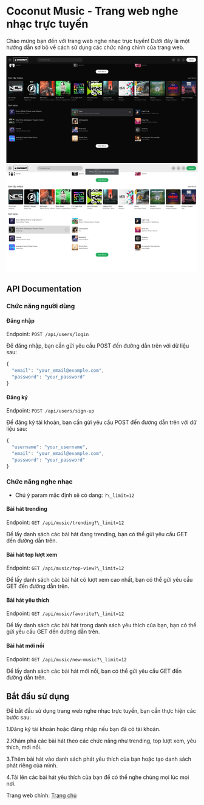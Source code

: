 # Coconut Music - Trang web nghe nhạc trực tuyến

Chào mừng bạn đến với trang web nghe nhạc trực tuyến! Dưới đây là một hướng dẫn sơ bộ về cách sử dụng các chức năng
chính của trang web. <br>

![Trang chủ](/public/images/homepage-dark.png) ![Trang chủ](/public/images/homepage-light.png)

## API Documentation

### Chức năng người dùng

#### Đăng nhập

Endpoint: `POST /api/users/login`

Để đăng nhập, bạn cần gửi yêu cầu POST đến đường dẫn trên với dữ liệu sau:

```javascript
{
  "email": "your_email@example.com",
  "password": "your_password"
}
```

#### Đăng ký

Endpoint: `POST /api/users/sign-up`

Để đăng ký tài khoản, bạn cần gửi yêu cầu POST đến đường dẫn trên với dữ liệu sau:

```javascript
{
  "username": "your_username",
  "email": "your_email@example.com",
  "password": "your_password"
}
```

### Chức năng nghe nhạc

- Chú ý param mặc định sẽ có dang: `?\_limit=12`

#### Bài hát trending

Endpoint: `GET /api/music/trending?\_limit=12`

Để lấy danh sách các bài hát đang trending, bạn có thể gửi yêu cầu GET đến đường dẫn trên.

#### Bài hát top lượt xem

Endpoint: `GET /api/music/top-view?\_limit=12`

Để lấy danh sách các bài hát có lượt xem cao nhất, bạn có thể gửi yêu cầu GET đến đường dẫn trên.

#### Bài hát yêu thích

Endpoint: `GET /api/music/favorite?\_limit=12`

Để lấy danh sách các bài hát trong danh sách yêu thích của bạn, bạn có thể gửi yêu cầu GET đến đường dẫn trên.

#### Bài hát mới nổi

Endpoint: `GET /api/music/new-music?\_limit=12`

Để lấy danh sách các bài hát mới nổi, bạn có thể gửi yêu cầu GET đến đường dẫn trên.

## Bắt đầu sử dụng

Để bắt đầu sử dụng trang web nghe nhạc trực tuyến, bạn cần thực hiện các bước sau:

1.Đăng ký tài khoản hoặc đăng nhập nếu bạn đã có tài khoản.

2.Khám phá các bài hát theo các chức năng như trending, top lượt xem, yêu thích, mới nổi.

3.Thêm bài hát vào danh sách phát yêu thích của bạn hoặc tạo danh sách phát riêng của mình.

4.Tải lên các bài hát yêu thích của bạn để có thể nghe chúng mọi lúc mọi nơi.

Trang web chính: [Trang chủ](https://coconut-music.vercel.app)
